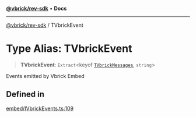 [**@vbrick/rev-sdk**](../README.md) • **Docs**

***

[@vbrick/rev-sdk](../README.md) / TVbrickEvent

# Type Alias: TVbrickEvent

> **TVbrickEvent**: `Extract`\<keyof [`TVbrickMessages`](TVbrickMessages.md), `string`\>

Events emitted by Vbrick Embed

## Defined in

[embed/IVbrickEvents.ts:109](https://github.com/vbrick/rev-sdk-js/blob/main/src/embed/IVbrickEvents.ts#L109)
